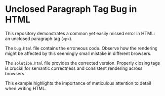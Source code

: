 # Unclosed Paragraph Tag Bug in HTML

This repository demonstrates a common yet easily missed error in HTML: an unclosed paragraph tag (`<p>`).

The `bug.html` file contains the erroneous code.  Observe how the rendering might be affected by this seemingly small mistake in different browsers.

The `solution.html` file provides the corrected version.  Properly closing tags is crucial for semantic correctness and consistent rendering across browsers.

This example highlights the importance of meticulous attention to detail when writing HTML.